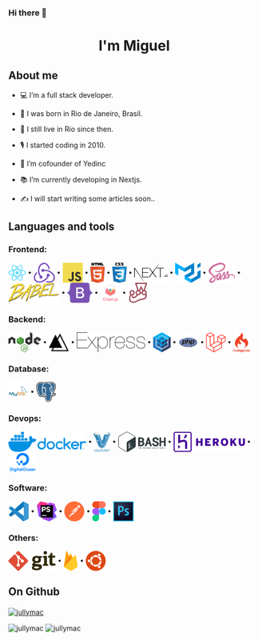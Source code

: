 ### Hi there 👋

# <p align="center">I'm Miguel</p>

## About me

- 💻 I’m a full stack developer.

- 👶 I was born in Rio de Janeiro, Brasil.

- 🏡 I still live in Rio since then.

- 🎙️ I started coding in 2010.

- 💼 I’m cofounder of Yedinc

- 📚 I’m currently developing in Nextjs.

- ✍️ I will start writing some articles soon..


## Languages and tools

### Frontend:

<p align="left">
<a href="https://reactjs.org" target="_blank"><img align="center" src="./logos/reactjs.svg" alt="ReactJs" title="ReactJs" height="40"/></a> &bull; <a href="https://redux.js.org" target="_blank"><img align="center" src="./logos/redux.svg" alt="Redux" title="Redux" height="40"/></a> &bull; <a href="https://developer.mozilla.org/en-US/docs/Web/JavaScript" target="_blank"><img align="center" src="./logos/javascript.svg" alt="Javascript" title="Javascript" height="40"/></a> &bull; <a href="https://www.w3.org/html/" target="_blank"><img align="center" src="./logos/html5.svg" alt="HTML 5" title="HTML 5" height="40"/></a> &bull; <a href="https://www.w3schools.com/css/" target="_blank"><img align="center" src="./logos/css3.svg" alt="CSS 3" title="CSS 3" height="40"/></a> &bull; <a href="https://nextjs.org/" target="_blank"><img align="center" src="./logos/nextjs.svg" alt="NextJs" title="NextJs" height="40"/></a> &bull; <a href="https://material-ui.com/" target="_blank"><img align="center" src="./logos/material-ui.svg" alt="Material UI" title="Material UI" height="40"/></a> &bull; <a href="https://sass-lang.com" target="_blank"><img align="center" src="./logos/sass.svg" alt="SASS" title="SASS" height="40"/></a> &bull; <a href="https://babeljs.io/" target="_blank"><img align="center" src="./logos/babel.svg" alt="Babel" title="Babel" height="40"/></a> &bull; <a href="https://getbootstrap.com" target="_blank"><img align="center" src="./logos/bootstrap.svg" alt="Bootstrap" title="Bootstrap" height="40"/></a> &bull; <a href="https://www.chartjs.org" target="_blank"><img align="center" src="./logos/chartjs.svg" alt="Chartjs"  title="Chartjs" height="40"/></a> &bull; <a href="https://jestjs.io" target="_blank"><img align="center" src="./logos/jestjs.svg" alt="Jest" title="Jest" height="40"/></a>
</p>

### Backend:

<p align="left">
<a href="https://nodejs.org" target="_blank"><img align="center" src="./logos/nodejs.svg" alt="Nodejs" title="Nodejs" height="40"/></a> &bull; <a href="https://adonisjs.com" target="_blank"><img align="center" src="./logos/adonisjs.svg" alt="Adonis" title="Adonis" height="40"/></a> &bull; <a href="https://expressjs.com" target="_blank"><img align="center" src="./logos/express.svg" alt="Express" title="Express" height="40"/></a> &bull; <a href="https://sequelize.org" target="_blank"><img align="center" src="./logos/sequelize.svg" alt="Sequelize" title="Sequelize" height="40"/></a> &bull; <a href="https://www.php.net" target="_blank"><img align="center" src="./logos/php.svg" alt="PHP" title="PHP" height="40"/></a> &bull; <a href="https://laravel.com/" target="_blank"><img align="center" src="./logos/laravel.svg" alt="Laravel" title="Laravel" height="40"/></a> &bull; <a href="https://codeigniter.com" target="_blank"><img align="center" src="./logos/codeigniter.svg" alt="Codeigniter" title="Codeigniter" height="40"/></a>
</p>

### Database:

<p align="left">
<a href="https://www.mysql.com/" target="_blank"><img align="center" src="./logos/mysql.svg" alt="MySQL" title="MySQL" height="40"/></a> &bull; <a href="https://www.postgresql.org" target="_blank"><img align="center" src="./logos/postgresql.svg" alt="PostgreSQL" title="PostgreSQL" height="40"/></a>
</p>

### Devops:

<p align="left">
<a href="https://www.docker.com/" target="_blank"><img align="center" src="./logos/docker.svg" alt="Docker" title="Docker" height="40"/></a> &bull; <a href="https://www.vagrantup.com/" target="_blank"><img align="center" src="./logos/vagrant.svg" alt="Vagrant" title="Vagrant" height="40"/></a> &bull; <a href="https://www.gnu.org/software/bash/" target="_blank"><img align="center" src="./logos/bash.svg" alt="Bash" title="Bash" height="40"/></a> &bull; <a href="https://heroku.com" target="_blank"><img align="center" src="./logos/heroku.svg" alt="Heroku" title="Heroku" height="40"/></a> &bull; <a href="https://www.digitalocean.com/" target="_blank"><img align="center" src="./logos/digitalocean.svg" alt="DigitalOcean" title="DigitalOcean" height="40"/></a>
</p>

### Software:

<p align="left">
<a href="https://code.visualstudio.com/" target="_blank"><img align="center" src="./logos/visual-studio-code.svg" alt="Visual Studio Code" title="Visual Studio Code" height="40"/></a> &bull; <a href="https://www.jetbrains.com/phpstorm/" target="_blank"><img align="center" src="./logos/phpstorm.svg" alt="PHPStorm" title="PHPStorm" height="40"/></a> &bull; <a href="https://postman.com" target="_blank"><img align="center" src="./logos/getpostman.svg" alt="Postman" title="Postman" height="40"/></a> &bull; <a href="https://www.figma.com/" target="_blank"><img align="center" src="./logos/figma.svg" alt="Figma" title="Figma" height="40"/></a> &bull; <a href="https://www.photoshop.com/en" target="_blank"><img align="center" src="./logos/photoshop-cc.svg" alt="Photoshop" title="Photoshop" height="40"/></a>
</p>

### Others:

<p align="left">
<a href="https://git-scm.com/" target="_blank"><img align="center" src="./logos/git.svg" alt="Git" title="Git" height="40"/></a> &bull; <a href="https://firebase.google.com/" target="_blank"><img align="center" src="./logos/firebase.svg" alt="Firebase" title="Firebase" height="40"/></a> &bull; <a href="https://ubuntu.com/" target="_blank"><img align="center" src="./logos/ubuntu.svg" alt="Ubuntu" title="Ubuntu" height="40"/></a>
</p>

## On Github

<a href="https://github.com/ryo-ma/github-profile-trophy"><img align="center" src="https://github-profile-trophy.vercel.app/?username=jullymac&margin-w=10" alt="jullymac" /></a>

<img align="center" src="https://github-readme-stats.vercel.app/api/top-langs?username=jullymac&show_icons=true&locale=en&layout=compact&langs_count=8" alt="jullymac" />

<img align="center" src="https://github-readme-stats.vercel.app/api?username=jullymac&show_icons=true&locale=en&count_private=true" alt="jullymac" />

<!--
**mfpbbr/mfpbbr** is a ✨ _special_ ✨ repository because its `README.md` (this file) appears on your GitHub profile.

Here are some ideas to get you started:

- 🔭 I’m currently working on ...
- 🌱 I’m currently learning ...
- 👯 I’m looking to collaborate on ...
- 🤔 I’m looking for help with ...
- 💬 Ask me about ...
- 📫 How to reach me: ...
- 😄 Pronouns: ...
- ⚡ Fun fact: ...
-->
